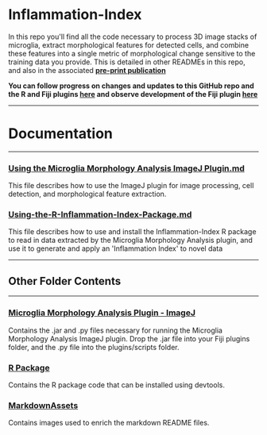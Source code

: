 # Inflammation-Index

In this repo you'll find all the code necessary to process 3D image stacks of microglia, extract morphological features for detected cells, and combine these features into a single metric of morphological change sensitive to the training data you provide. This is detailed in other READMEs in this repo, and also in the associated **[pre-print publication](https://www.biorxiv.org/content/10.1101/2021.01.12.426422v1)**

**You can follow progress on changes and updates to this GitHub repo and the R and Fiji plugins [here](https://github.com/BrainEnergyLab/Inflammation-Index/projects/1) and observe development of the Fiji plugin [here](https://github.com/DAZN-DKClarke/ImageJMicroMorphJarTest)**

---

# Documentation

---

### [Using the Microglia Morphology Analysis ImageJ Plugin.md](https://github.com/BrainEnergyLab/Inflammation-Index/blob/master/Using%20the%20Microglia%20Morphology%20Analysis%20ImageJ%20Plugin.md)

This file describes how to use the ImageJ plugin for image processing, cell detection, and morphological feature extraction.

### [Using-the-R-Inflammation-Index-Package.md](https://github.com/BrainEnergyLab/Inflammation-Index/blob/master/Using-the-R-Inflammation-Index-Package.md)

This file describes how to use and install the Inflammation-Index R package to read in data extracted by the Microglia Morphology Analysis plugin, and use it to generate and apply an 'Inflammation Index' to novel data

---

## Other Folder Contents

---

### [Microglia Morphology Analysis Plugin - ImageJ](https://github.com/BrainEnergyLab/Inflammation-Index/tree/master/Microglia%20Morphology%20Analysis%20Plugin%20-%20ImageJ)

Contains the .jar and .py files necessary for running the Microglia Morphology Analysis ImageJ plugin. Drop the .jar file into your Fiji plugins folder, and the .py file into the plugins/scripts folder.

### [R Package](https://github.com/BrainEnergyLab/Inflammation-Index/tree/master/R%20Package)

Contains the R package code that can be installed using devtools.

### [MarkdownAssets](https://github.com/BrainEnergyLab/Inflammation-Index/tree/master/MarkdownAssets)

Contains images used to enrich the markdown README files.
